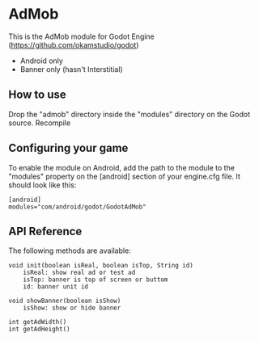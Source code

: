 AdMob
=====

This is the AdMob module for Godot Engine (https://github.com/okamstudio/godot)
- Android only
- Banner only (hasn't Interstitial)

How to use
----------
Drop the "admob" directory inside the "modules" directory on the Godot source. Recompile

Configuring your game
---------------------

To enable the module on Android, add the path to the module to the "modules" property on the [android] section of your engine.cfg file. It should look like this:

	[android]
	modules="com/android/godot/GodotAdMob"

API Reference
-------------

The following methods are available:

	void init(boolean isReal, boolean isTop, String id)
		isReal: show real ad or test ad
		isTop: banner is top of screen or buttom
		id: banner unit id
	
	void showBanner(boolean isShow)
		isShow: show or hide banner
	
	int getAdWidth()
	int getAdHeight()

	